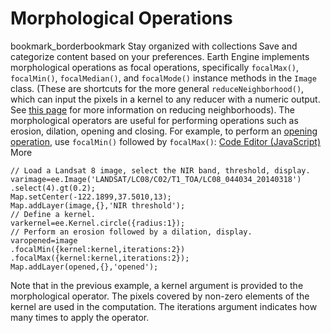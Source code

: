  
#  Morphological Operations 
bookmark_borderbookmark Stay organized with collections  Save and categorize content based on your preferences. 
Earth Engine implements morphological operations as focal operations, specifically `focalMax()`, `focalMin()`, `focalMedian()`, and `focalMode()` instance methods in the `Image` class. (These are shortcuts for the more general `reduceNeighborhood()`, which can input the pixels in a kernel to any reducer with a numeric output. See [this page](https://developers.google.com/earth-engine/guides/reducers_reduce_neighborhood) for more information on reducing neighborhoods). The morphological operators are useful for performing operations such as erosion, dilation, opening and closing. For example, to perform an [opening operation](http://en.wikipedia.org/wiki/Opening_\(morphology\)), use `focalMin()` followed by `focalMax()`:
[Code Editor (JavaScript)](https://developers.google.com/earth-engine/guides/image_morph#code-editor-javascript-sample) More
```
// Load a Landsat 8 image, select the NIR band, threshold, display.
varimage=ee.Image('LANDSAT/LC08/C02/T1_TOA/LC08_044034_20140318')
.select(4).gt(0.2);
Map.setCenter(-122.1899,37.5010,13);
Map.addLayer(image,{},'NIR threshold');
// Define a kernel.
varkernel=ee.Kernel.circle({radius:1});
// Perform an erosion followed by a dilation, display.
varopened=image
.focalMin({kernel:kernel,iterations:2})
.focalMax({kernel:kernel,iterations:2});
Map.addLayer(opened,{},'opened');
```

Note that in the previous example, a kernel argument is provided to the morphological operator. The pixels covered by non-zero elements of the kernel are used in the computation. The iterations argument indicates how many times to apply the operator.
